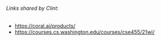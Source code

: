 ###### Links shared by Clint:
- https://coral.ai/products/
- https://courses.cs.washington.edu/courses/cse455/21wi/
